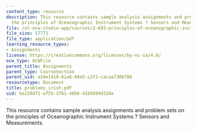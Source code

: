 ```yaml
---
content_type: resource
description: This resource contains sample analysis assignments and problem sets on
  the principles of Oceanographic Instrument Systems ? Sensors and Measurements.
file: /ol-ocw-studio-app/courses/2-693-principles-of-oceanographic-instrument-systems-sensors-and-measurements-13-998-spring-2004/ba220d71af55376140b641b5b94d328e_problems_irish.pdf
file_size: 17771
file_type: application/pdf
learning_resource_types:
- Assignments
license: https://creativecommons.org/licenses/by-nc-sa/4.0/
ocw_type: OCWFile
parent_title: Assignments
parent_type: CourseSection
parent_uid: a34e1418-81a6-04e5-c2f2-cacaa7306706
resourcetype: Document
title: problems_irish.pdf
uid: ba220d71-af55-3761-40b6-41b5b94d328e
---
```

This resource contains sample analysis assignments and problem sets on the principles of Oceanographic Instrument Systems ? Sensors and Measurements.